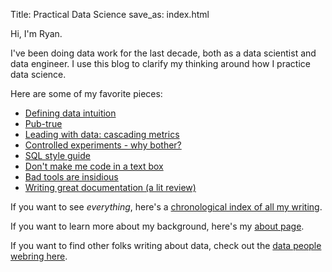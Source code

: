 Title: Practical Data Science
save_as: index.html

Hi, I'm Ryan.

I've been doing data work for the last decade,
both as a data scientist and data engineer.
I use this blog to clarify my thinking around how I practice data science.

Here are some of my favorite pieces:

* [Defining data intuition](/data_intuition.html)
* [Pub-true](/pub-true.html)
* [Leading with data: cascading metrics](/cascading_metrics.html)
* [Controlled experiments - why bother?](/why_experiment.html)
* [SQL style guide](/sql_style_guide.html)
* [Don't make me code in a text box](/coding_in_textboxes.html)
* [Bad tools are insidious](/bad-tools.html)
* [Writing great documentation (a lit review) ](lit-review.html)

If you want to see _everything_, here's a 
[chronological index of all my writing](/chrono.html).

If you want to learn more about my background,
here's my [about page](/pages/about.html).

If you want to find other folks writing about data,
check out the [data people webring here](/pages/webring.html).
